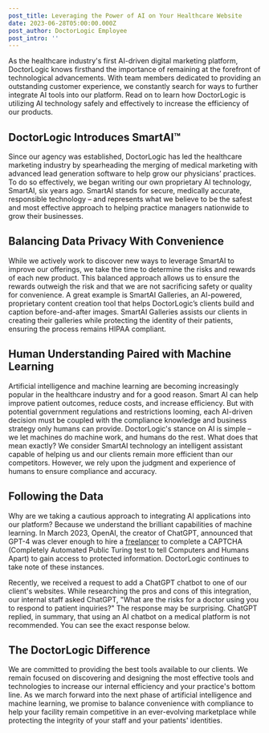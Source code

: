 ```yaml
---
post_title: Leveraging the Power of AI on Your Healthcare Website
date: 2023-06-28T05:00:00.000Z
post_author: DoctorLogic Employee
post_intro: ''
---
```


As the healthcare industry's first AI-driven digital marketing platform, DoctorLogic knows firsthand the importance of remaining at the forefront of technological advancements. With team members dedicated to providing an outstanding customer experience, we constantly search for ways to further integrate AI tools into our platform. Read on to learn how DoctorLogic is utilizing AI technology safely and effectively to increase the efficiency of our products. 


## DoctorLogic Introduces SmartAI™ 

Since our agency was established, DoctorLogic has led the healthcare marketing industry by spearheading the merging of medical marketing with advanced lead generation software to help grow our physicians’ practices. To do so effectively, we began writing our own proprietary AI technology, SmartAI, six years ago. SmartAI stands for secure, medically accurate, responsible technology – and represents what we believe to be the safest and most effective approach to helping practice managers nationwide to grow their businesses. 


## Balancing Data Privacy With Convenience

While we actively work to discover new ways to leverage SmartAI to improve our offerings, we take the time to determine the risks and rewards of each new product. This balanced approach allows us to ensure the rewards outweigh the risk and that we are not sacrificing safety or quality for convenience. A great example is SmartAI Galleries, an AI-powered, proprietary content creation tool that helps DoctorLogic’s clients build and caption before-and-after images. SmartAI Galleries assists our clients in creating their galleries while protecting the identity of their patients, ensuring the process remains HIPAA compliant. 


## Human Understanding Paired with Machine Learning

Artificial intelligence and machine learning are becoming increasingly popular in the healthcare industry and for a good reason. Smart AI can help improve patient outcomes, reduce costs, and increase efficiency. But with potential government regulations and restrictions looming, each AI-driven decision must be coupled with the compliance knowledge and business strategy only humans can provide. DoctorLogic's stance on AI is simple – we let machines do machine work, and humans do the rest. What does that mean exactly? We consider SmartAI technology an intelligent assistant capable of helping us and our clients remain more efficient than our competitors. However, we rely upon the judgment and experience of humans to ensure compliance and accuracy. 



## Following the Data

Why are we taking a cautious approach to integrating AI applications into our platform? Because we understand the brilliant capabilities of machine learning. In March 2023, OpenAI, the creator of ChatGPT, announced that GPT-4 was clever enough to hire a [freelancer](https://www.gizmochina.com/2023/03/16/ai-hire-a-human-to-solve-captcha/) to complete a CAPTCHA (Completely Automated Public Turing test to tell Computers and Humans Apart) to gain access to protected information. DoctorLogic continues to take note of these instances. 


Recently, we received a request to add a ChatGPT chatbot to one of our client's websites. While researching the pros and cons of this integration, our internal staff asked ChatGPT, "What are the risks for a doctor using you to respond to patient inquiries?" The response may be surprising. ChatGPT replied, in summary, that using an AI chatbot on a medical platform is not recommended. You can see the exact response below. 


## The DoctorLogic Difference

We are committed to providing the best tools available to our clients. We remain focused on discovering and designing the most effective tools and technologies to increase our internal efficiency and your practice's bottom line. As we march forward into the next phase of artificial intelligence and machine learning, we promise to balance convenience with compliance to help your facility remain competitive in an ever-evolving marketplace while protecting the integrity of your staff and your patients' identities.

